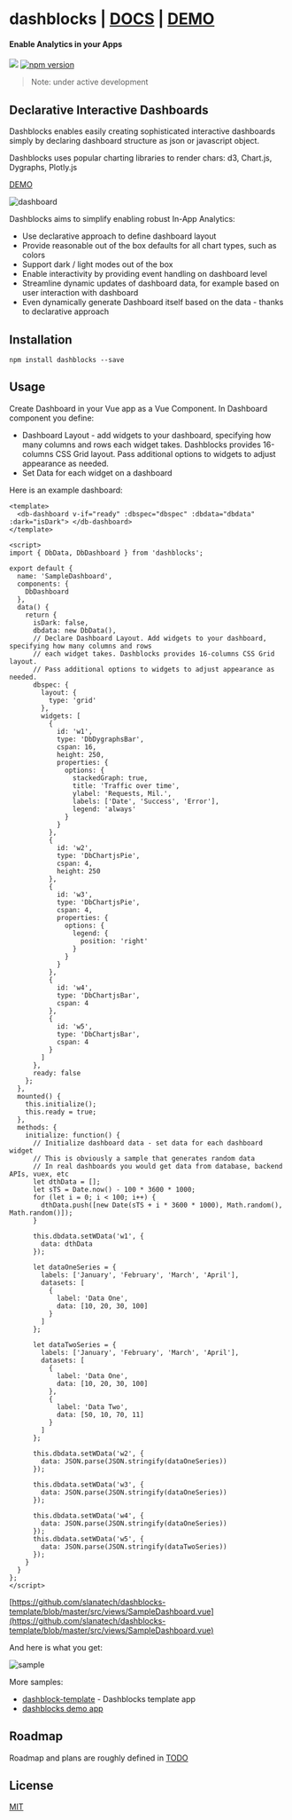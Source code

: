 # dashblocks | [DOCS](https://slanatech.github.io/dashblocks) | [DEMO](https://slanatech.github.io/dashblocks/demo)

#### Enable Analytics in your Apps 

![](https://img.shields.io/badge/vue-2.x-brightgreen.svg)
[![npm version](https://badge.fury.io/js/dashblocks.svg)](https://badge.fury.io/js/dashblocks)

> Note: under active development


## Declarative Interactive Dashboards 


Dashblocks enables easily creating sophisticated interactive dashboards simply by declaring dashboard structure as json or javascript object.

Dashblocks uses popular charting libraries to render chars: d3, Chart.js, Dygraphs, Plotly.js

[DEMO](https://slanatech.github.io/dashblocks/demo)


![dashboard](screenshots/dashboard.png?raw=true)


Dashblocks aims to simplify enabling robust In-App Analytics: 

* Use declarative approach to define dashboard layout
* Provide reasonable out of the box defaults for all chart types, such as colors
* Support dark / light modes out of the box    
* Enable interactivity by providing event handling on dashboard level
* Streamline dynamic updates of dashboard data, for example based on user interaction with dashboard
* Even dynamically generate Dashboard itself based on the data - thanks to declarative approach   


## Installation 

```
npm install dashblocks --save
```


## Usage 

Create Dashboard in your Vue app as a Vue Component. In Dashboard component you define: 
* Dashboard Layout - add widgets to your dashboard, specifying how many columns and rows
  each widget takes. Dashblocks provides 16-columns CSS Grid layout. Pass additional options to widgets to adjust appearance as needed.
* Set Data for each widget on a dashboard 

Here is an example dashboard:



```vue
<template>
  <db-dashboard v-if="ready" :dbspec="dbspec" :dbdata="dbdata" :dark="isDark"> </db-dashboard>
</template>

<script>
import { DbData, DbDashboard } from 'dashblocks';

export default {
  name: 'SampleDashboard',
  components: {
    DbDashboard
  },
  data() {
    return {
      isDark: false,
      dbdata: new DbData(),
      // Declare Dashboard Layout. Add widgets to your dashboard, specifying how many columns and rows
      // each widget takes. Dashblocks provides 16-columns CSS Grid layout.
      // Pass additional options to widgets to adjust appearance as needed.
      dbspec: {
        layout: {
          type: 'grid'
        },
        widgets: [
          {
            id: 'w1',
            type: 'DbDygraphsBar',
            cspan: 16,
            height: 250,
            properties: {
              options: {
                stackedGraph: true,
                title: 'Traffic over time',
                ylabel: 'Requests, Mil.',
                labels: ['Date', 'Success', 'Error'],
                legend: 'always'
              }
            }
          },
          {
            id: 'w2',
            type: 'DbChartjsPie',
            cspan: 4,
            height: 250
          },
          {
            id: 'w3',
            type: 'DbChartjsPie',
            cspan: 4,
            properties: {
              options: {
                legend: {
                  position: 'right'
                }
              }
            }
          },
          {
            id: 'w4',
            type: 'DbChartjsBar',
            cspan: 4
          },
          {
            id: 'w5',
            type: 'DbChartjsBar',
            cspan: 4
          }
        ]
      },
      ready: false
    };
  },
  mounted() {
    this.initialize();
    this.ready = true;
  },
  methods: {
    initialize: function() {
      // Initialize dashboard data - set data for each dashboard widget
      // This is obviously a sample that generates random data
      // In real dashboards you would get data from database, backend APIs, vuex, etc
      let dthData = [];
      let sTS = Date.now() - 100 * 3600 * 1000;
      for (let i = 0; i < 100; i++) {
        dthData.push([new Date(sTS + i * 3600 * 1000), Math.random(), Math.random()]);
      }

      this.dbdata.setWData('w1', {
        data: dthData
      });

      let dataOneSeries = {
        labels: ['January', 'February', 'March', 'April'],
        datasets: [
          {
            label: 'Data One',
            data: [10, 20, 30, 100]
          }
        ]
      };

      let dataTwoSeries = {
        labels: ['January', 'February', 'March', 'April'],
        datasets: [
          {
            label: 'Data One',
            data: [10, 20, 30, 100]
          },
          {
            label: 'Data Two',
            data: [50, 10, 70, 11]
          }
        ]
      };

      this.dbdata.setWData('w2', {
        data: JSON.parse(JSON.stringify(dataOneSeries))
      });

      this.dbdata.setWData('w3', {
        data: JSON.parse(JSON.stringify(dataOneSeries))
      });

      this.dbdata.setWData('w4', {
        data: JSON.parse(JSON.stringify(dataOneSeries))
      });
      this.dbdata.setWData('w5', {
        data: JSON.parse(JSON.stringify(dataTwoSeries))
      });
    }
  }
};
</script>
```

[https://github.com/slanatech/dashblocks-template/blob/master/src/views/SampleDashboard.vue](https://github.com/slanatech/dashblocks-template/blob/master/src/views/SampleDashboard.vue) 

And here is what you get:

![sample](screenshots/sample_dashboard.png?raw=true)
 

More samples: 

* [dashblock-template](https://github.com/slanatech/dashblocks-template) - Dashblocks template app 
* [dashblocks demo app](https://github.com/slanatech/dashblocks/tree/master/src/demo)   


## Roadmap 

Roadmap and plans are roughly defined in [TODO](TODO.md)  

## License
 
[MIT](LICENSE)
